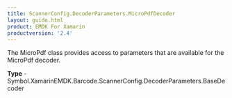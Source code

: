 ```yaml
---
title: ScannerConfig.DecoderParameters.MicroPdfDecoder
layout: guide.html 
product: EMDK For Xamarin 
productversion: '2.4' 
---
```

The MicroPdf class provides access to parameters that are available for the MicroPdf decoder.

**Type** - Symbol.XamarinEMDK.Barcode.ScannerConfig.DecoderParameters.BaseDecoder




